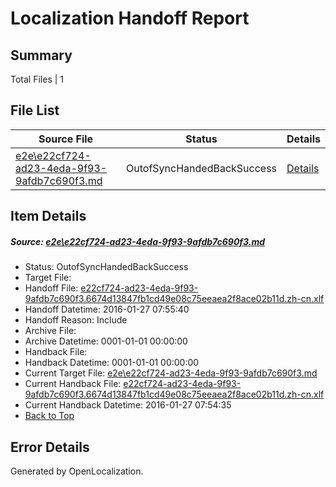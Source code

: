 # <a name='report-top'></a> Localization Handoff Report

## Summary
 Total Files | 1

## File List
 Source File | Status | Details 
 ----------- | ------ | ------- 
 [e2e\e22cf724-ad23-4eda-9f93-9afdb7c690f3.md](https://github.com/OpenLocalizationTest/oltest/blob/869147df18276e6293d8624ba1dcca324c60d55d/e2e/e22cf724-ad23-4eda-9f93-9afdb7c690f3.md) | OutofSyncHandedBackSuccess | [Details](#08885d97b7dc8920d947eab2aff0905992dcd9472)

## Item Details
##### <a name='08885d97b7dc8920d947eab2aff0905992dcd9472'></a> Source: [e2e\e22cf724-ad23-4eda-9f93-9afdb7c690f3.md](https://github.com/OpenLocalizationTest/oltest/blob/869147df18276e6293d8624ba1dcca324c60d55d/e2e/e22cf724-ad23-4eda-9f93-9afdb7c690f3.md)
* Status: OutofSyncHandedBackSuccess
* Target File: 
* Handoff File: [e22cf724-ad23-4eda-9f93-9afdb7c690f3.6674d13847fb1cd49e08c75eeaea2f8ace02b11d.zh-cn.xlf](https://github.com/OpenLocalizationTestOrg/olhandoff/blob/d1632255b404e319a2e6507d01e983d06e4612f5/ol-handoff/OpenLocalizationTestOrg/oltest.zh-cn/tianzh/e22cf724-ad23-4eda-9f93-9afdb7c690f3.6674d13847fb1cd49e08c75eeaea2f8ace02b11d.zh-cn.xlf)
* Handoff Datetime: 2016-01-27 07:55:40
* Handoff Reason: Include
* Archive File: 
* Archive Datetime: 0001-01-01 00:00:00
* Handback File: 
* Handback Datetime: 0001-01-01 00:00:00
* Current Target File: [e2e\e22cf724-ad23-4eda-9f93-9afdb7c690f3.md](https://github.com/OpenLocalizationTestOrg/oltest.zh-cn/blob/767db90ea58c88401bbcaada82b93333cdf9634c/e2e/e22cf724-ad23-4eda-9f93-9afdb7c690f3.md)
* Current Handback File: [e22cf724-ad23-4eda-9f93-9afdb7c690f3.6674d13847fb1cd49e08c75eeaea2f8ace02b11d.zh-cn.xlf](https://github.com/OpenLocalizationTestOrg/olhandback/blob/1adf8f5a29de41c199abb25425a69820380cef1b/ol-handback/OpenLocalizationTestOrg/oltest.zh-cn/tianzh/e22cf724-ad23-4eda-9f93-9afdb7c690f3.6674d13847fb1cd49e08c75eeaea2f8ace02b11d.zh-cn.xlf)
* Current Handback Datetime: 2016-01-27 07:54:35
* [Back to Top](#report-top)


## Error Details

Generated by OpenLocalization.
